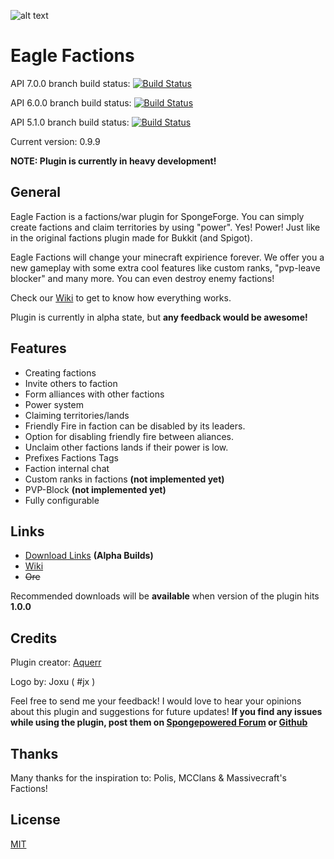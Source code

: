 ![alt text](http://i.imgur.com/Lh7W1Mo.png)

# Eagle Factions

API 7.0.0 branch build status: [![Build Status](https://travis-ci.org/Aquerr/EagleFactions.svg?branch=1.12.2%2Fapi-7.0.0)](https://travis-ci.org/Aquerr/EagleFactions)

API 6.0.0 branch build status: [![Build Status](https://travis-ci.org/Aquerr/EagleFactions.svg?branch=1.11.2%2Fapi-6.0.0)](https://travis-ci.org/Aquerr/EagleFactions)

API 5.1.0 branch build status: [![Build Status](https://travis-ci.org/Aquerr/EagleFactions.svg?branch=1.10.2%2Fapi-5.1.0)](https://travis-ci.org/Aquerr/EagleFactions)

Current version: 0.9.9

**NOTE: Plugin is currently in heavy development!**

## General
Eagle Faction is a factions/war plugin for SpongeForge. You can simply create factions and claim territories by using "power". Yes! Power! Just like in the original factions plugin made for Bukkit (and Spigot).

Eagle Factions will change your minecraft expirience forever. We offer you a new gameplay with some extra cool features like custom ranks, "pvp-leave blocker" and many more. You can even destroy enemy factions!

Check our [Wiki](https://github.com/Aquerr/EagleFactions/wiki) to get to know how everything works.

Plugin is currently in alpha state, but **any feedback would be awesome!**

## Features

* Creating factions
* Invite others to faction
* Form alliances with other factions
* Power system
* Claiming territories/lands
* Friendly Fire in faction can be disabled by its leaders.
* Option for disabling friendly fire between aliances.
* Unclaim other factions lands if their power is low.
* Prefixes Factions Tags
* Faction internal chat
* Custom ranks in factions **(not implemented yet)**
* PVP-Block **(not implemented yet)**
* Fully configurable

## Links

* [Download Links](https://github.com/Aquerr/EagleFactions/releases) **(Alpha Builds)**
* [Wiki](https://github.com/Aquerr/EagleFactions/wiki)
* ~~Ore~~

Recommended downloads will be **available** when version of the plugin hits **1.0.0**

## Credits

Plugin creator: [Aquerr](https://github.com/Aquerr)

Logo by: Joxu ( #jx )

Feel free to send me your feedback! I would love to hear your opinions about this plugin and suggestions for future updates!
**If you find any issues while using the plugin, post them on [Spongepowered Forum](https://forums.spongepowered.org/t/eagle-factions-a-simple-yet-powerful-war-plugin/20749) or [Github](https://github.com/Aquerr/EagleFactions/issues)**

## Thanks

Many thanks for the inspiration to: Polis, MCClans & Massivecraft's Factions!

## License

[MIT](https://github.com/Aquerr/EagleFactions/blob/master/LICENSE)
